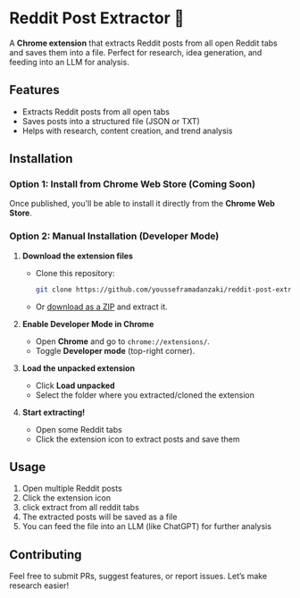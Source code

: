 # Reddit Post Extractor 🚀  

A **Chrome extension** that extracts Reddit posts from all open Reddit tabs and saves them into a file. Perfect for research, idea generation, and feeding into an LLM for analysis.  

## Features  
- Extracts Reddit posts from all open tabs  
- Saves posts into a structured file (JSON or TXT)  
- Helps with research, content creation, and trend analysis  

## Installation  

### Option 1: Install from Chrome Web Store (Coming Soon)  

Once published, you'll be able to install it directly from the **Chrome Web Store**.  

### Option 2: Manual Installation (Developer Mode)  

1. **Download the extension files**  
   - Clone this repository:  
     ```sh
     git clone https://github.com/yousseframadanzaki/reddit-post-extractor.git
     ```
   - Or [download as a ZIP](https://github.com/yousseframadanzaki/reddit-post-extractor/archive/refs/heads/main.zip) and extract it.  

2. **Enable Developer Mode in Chrome**  
   - Open **Chrome** and go to `chrome://extensions/`.  
   - Toggle **Developer mode** (top-right corner).  

3. **Load the unpacked extension**  
   - Click **Load unpacked**  
   - Select the folder where you extracted/cloned the extension  

4. **Start extracting!**  
   - Open some Reddit tabs  
   - Click the extension icon to extract posts and save them  

## Usage  
1. Open multiple Reddit posts  
2. Click the extension icon  
3. click extract from all reddit tabs
4. The extracted posts will be saved as a file  
5. You can feed the file into an LLM (like ChatGPT) for further analysis  

## Contributing  
Feel free to submit PRs, suggest features, or report issues. Let’s make research easier!  
